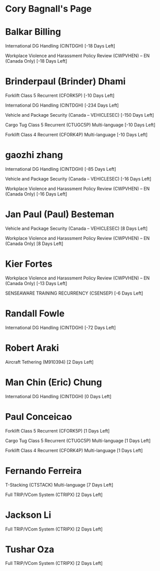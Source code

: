 # Cory Bagnall's Page




# Balkar Billing


International DG Handling (CINTDGH) [-18 Days Left]

Workplace Violence and Harassment Policy Review (CWPVHEN) – EN (Canada Only) [-18 Days Left]



# Brinderpaul (Brinder) Dhami


Forklift Class 5 Recurrent (CFORK5P) [-10 Days Left]

International DG Handling (CINTDGH) [-234 Days Left]

Vehicle and Package Security (Canada – VEHICLESEC) [-150 Days Left]

Cargo Tug Class 5 Recurrent (CTUGC5P) Multi-language [-10 Days Left]

Forklift Class 4 Recurrent (CFORK4P) Multi-language [-10 Days Left]



# gaozhi zhang


International DG Handling (CINTDGH) [-85 Days Left]

Vehicle and Package Security (Canada – VEHICLESEC) [-16 Days Left]

Workplace Violence and Harassment Policy Review (CWPVHEN) – EN (Canada Only) [-16 Days Left]



# Jan Paul (Paul) Besteman


Vehicle and Package Security (Canada – VEHICLESEC) [8 Days Left]

Workplace Violence and Harassment Policy Review (CWPVHEN) – EN (Canada Only) [8 Days Left]



# Kier Fortes


Workplace Violence and Harassment Policy Review (CWPVHEN) – EN (Canada Only) [-13 Days Left]

SENSEAWARE TRAINING RECURRENCY (CSENSEP) [-6 Days Left]



# Randall Fowle


International DG Handling (CINTDGH) [-72 Days Left]



# Robert Araki


Aircraft Tethering (M910394) [2 Days Left]



# Man Chin (Eric) Chung


International DG Handling (CINTDGH) [0 Days Left]



# Paul Conceicao


Forklift Class 5 Recurrent (CFORK5P) [1 Days Left]

Cargo Tug Class 5 Recurrent (CTUGC5P) Multi-language [1 Days Left]

Forklift Class 4 Recurrent (CFORK4P) Multi-language [1 Days Left]



# Fernando Ferreira


T-Stacking (CTSTACK) Multi-language [7 Days Left]

Full TRIP/VCom System (CTRIPX) [2 Days Left]



# Jackson Li


Full TRIP/VCom System (CTRIPX) [2 Days Left]



# Tushar Oza


Full TRIP/VCom System (CTRIPX) [2 Days Left]



